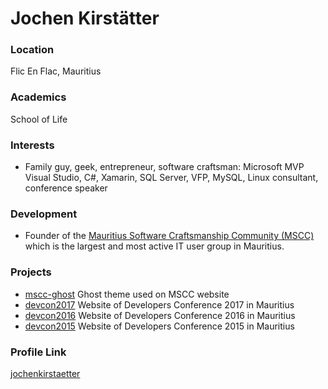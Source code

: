 # Jochen Kirstätter

### Location

Flic En Flac, Mauritius

### Academics

School of Life

### Interests

- Family guy, geek, entrepreneur, software craftsman: Microsoft MVP Visual Studio, C#, Xamarin, SQL Server, VFP, MySQL, Linux consultant, conference speaker

### Development

- Founder of the [Mauritius Software Craftsmanship Community (MSCC)](https://www.mscc.mu/) which is the largest and most active IT user group in Mauritius.

### Projects

- [mscc-ghost](https://github.com/mscraftsman/mscc-ghost) Ghost theme used on MSCC website
- [devcon2017](https://github.com/mscraftsman/devcon2017) Website of Developers Conference 2017 in Mauritius
- [devcon2016](https://github.com/mscraftsman/devcon2016) Website of Developers Conference 2016 in Mauritius
- [devcon2015](https://github.com/mscraftsman/devcon2015) Website of Developers Conference 2015 in Mauritius

### Profile Link

[jochenkirstaetter](https://github.com/jochenkirstaetter)